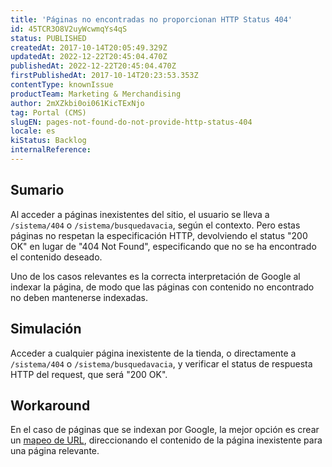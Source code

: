 ```yaml
---
title: 'Páginas no encontradas no proporcionan HTTP Status 404'
id: 45TCR3O8V2uyWcwmqYs4qS
status: PUBLISHED
createdAt: 2017-10-14T20:05:49.329Z
updatedAt: 2022-12-22T20:45:04.470Z
publishedAt: 2022-12-22T20:45:04.470Z
firstPublishedAt: 2017-10-14T20:23:53.353Z
contentType: knownIssue
productTeam: Marketing & Merchandising
author: 2mXZkbi0oi061KicTExNjo
tag: Portal (CMS)
slugEN: pages-not-found-do-not-provide-http-status-404
locale: es
kiStatus: Backlog
internalReference: 
---
```


## Sumario

Al acceder a páginas inexistentes del sitio, el usuario se lleva a `/sistema/404` o `/sistema/busquedavacia`, según el contexto. Pero estas páginas no respetan la especificación HTTP, devolviendo el status "200 OK" en lugar de "404 Not Found", especificando que no se ha encontrado el contenido deseado.

Uno de los casos relevantes es la correcta interpretación de Google al indexar la página, de modo que las páginas con contenido no encontrado no deben mantenerse indexadas.

## Simulación

Acceder a cualquier página inexistente de la tienda, o directamente a `/sistema/404` o `/sistema/busquedavacia`, y verificar el status de respuesta HTTP del request, que será "200 OK".

## Workaround

En el caso de páginas que se indexan por Google, la mejor opción es crear un [mapeo de URL](/es/faq/mapeo-de-urls-redireccionamiento-301), direccionando el contenido de la página inexistente para una página relevante.

